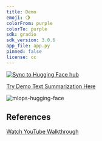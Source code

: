 ```yaml
---
title: Demo
emoji: 🌖
colorFrom: purple
colorTo: purple
sdk: gradio
sdk_version: 3.0.6
app_file: app.py
pinned: false
license: cc
---
```



[![Sync to Hugging Face hub](https://github.com/dbsiegel/hugging-face-mlops-demo/actions/workflows/main.yml/badge.svg)](https://github.com/dbsiegel/hugging-face-mlops-demo/actions/workflows/main.yml)


[Try Demo Text Summarization Here](https://huggingface.co/spaces/dsiegel/mlops-demo)


![mlops-hugging-face](https://user-images.githubusercontent.com/58792/170845235-7f00d61c-ea36-4d28-82d0-3a9b8c0f1769.png)


## References

[Watch YouTube Walkthrough](https://youtu.be/VYSGjUa5sc4)